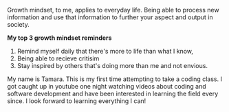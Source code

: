 Growth mindset, to me, applies to everyday life. Being able to process new information and use that information to further your aspect and output in society. 

**My top 3 growth mindset reminders**
1. Remind myself daily that there's more to life than what I know, 
2. Being able to recieve critisim
3. Stay inspired by others that's doing more than me and not envious.

My name is Tamara. This is my first time attempting to take a coding class. I got caught up in youtube one night watching videos about coding and software development and have been interested in learning the field every since. I look forward to learning everything I can!

